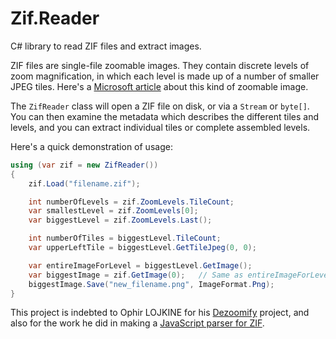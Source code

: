 # Zif.Reader
C# library to read ZIF files and extract images.

ZIF files are single-file zoomable images. They contain discrete levels of zoom magnification, in which each level is made up of a number of smaller JPEG tiles. Here's a [Microsoft article](https://msdn.microsoft.com/en-us/library/cc645050%28VS.95%29.aspx) about this kind of zoomable image. 

The `ZifReader` class will open a ZIF file on disk, or via a `Stream` or `byte[]`. You can then examine the metadata which describes the different tiles and levels, and you can extract individual tiles or complete assembled levels.

Here's a quick demonstration of usage:

```csharp
using (var zif = new ZifReader())
{
    zif.Load("filename.zif");

    int numberOfLevels = zif.ZoomLevels.TileCount;
    var smallestLevel = zif.ZoomLevels[0];
    var biggestLevel = zif.ZoomLevels.Last();

    int numberOfTiles = biggestLevel.TileCount;
    var upperLeftTile = biggestLevel.GetTileJpeg(0, 0);

    var entireImageForLevel = biggestLevel.GetImage();
    var biggestImage = zif.GetImage(0);   // Same as entireImageForLevel
    biggestImage.Save("new_filename.png", ImageFormat.Png);
}
```

This project is indebted to Ophir LOJKINE for his [Dezoomify](https://github.com/lovasoa/dezoomify) project, and also for the work he did in making a [JavaScript parser for ZIF](https://github.com/lovasoa/ZIF).
